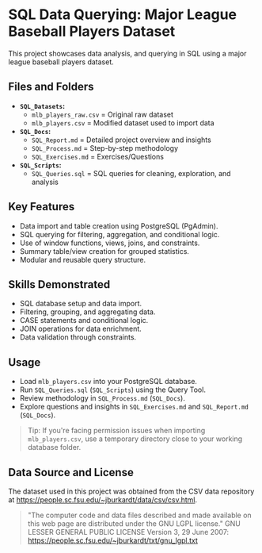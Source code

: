 # SQL Data Querying: Major League Baseball Players Dataset

This project showcases data analysis, and querying in SQL using a major league baseball players dataset.

## Files and Folders
- **`SQL_Datasets`:**
  - `mlb_players_raw.csv` = Original raw dataset
  - `mlb_players.csv` = Modified dataset used to import data
- **`SQL_Docs`:**
  - `SQL_Report.md` = Detailed project overview and insights
  - `SQL_Process.md` = Step-by-step methodology
  - `SQL_Exercises.md` = Exercises/Questions
- **`SQL_Scripts`:**
  - `SQL_Queries.sql` = SQL queries for cleaning, exploration, and analysis

## Key Features
- Data import and table creation using PostgreSQL (PgAdmin).
- SQL querying for filtering, aggregation, and conditional logic.
- Use of window functions, views, joins, and constraints.
- Summary table/view creation for grouped statistics.
- Modular and reusable query structure.

## Skills Demonstrated
- SQL database setup and data import.
- Filtering, grouping, and aggregating data.
- CASE statements and conditional logic.
- JOIN operations for data enrichment.
- Data validation through constraints.

## Usage
- Load `mlb_players.csv` into your PostgreSQL database.
- Run `SQL_Queries.sql` (`SQL_Scripts`) using the Query Tool.
- Review methodology in `SQL_Process.md` (`SQL_Docs`).
- Explore questions and insights in `SQL_Exercises.md` and `SQL_Report.md` (`SQL_Docs`).
> Tip: If you're facing permission issues when importing `mlb_players.csv`, use a temporary directory close to your working database folder.

## Data Source and License
The dataset used in this project was obtained from the CSV data repository at https://people.sc.fsu.edu/~jburkardt/data/csv/csv.html.
> "The computer code and data files described and made available on this web page are distributed under the GNU LGPL license."
GNU LESSER GENERAL PUBLIC LICENSE Version 3, 29 June 2007: https://people.sc.fsu.edu/~jburkardt/txt/gnu_lgpl.txt
